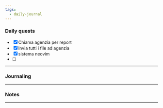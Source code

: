 ```yaml
---
tags:
  - daily-journal
---
```

### Daily quests
- [x] Chiama agenzia per report
- [x] Invia tutti i file ad agenzia
- [x] sistema neovim
- [ ] 

---
### Journaling


---
### Notes


---